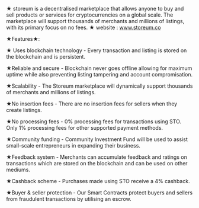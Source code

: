★ storeum is a decentralised marketplace that allows anyone to buy and sell products or services for cryptocurrencies on a global scale. The marketplace will support thousands of merchants and millions of listings, with its primary focus on no fees.
★ website : www.storeum.co

★Features★:

★ Uses blockchain technology - Every transaction and listing is stored on the blockchain and is persistent.

 ★Reliable and secure - Blockchain never goes offline allowing for maximum uptime while also preventing listing tampering and account compromisation.

 ★Scalability - The Storeum marketplace will dynamically support thousands of merchants and millions of listings.

 ★No insertion fees - There are no insertion fees for sellers when they create listings.

 ★No processing fees - 0% processing fees for transactions using STO. Only 1% processing fees for other supported payment methods.

 ★Community funding - Community Investment Fund will be used to assist small-scale entrepreneurs in expanding their business.

 ★Feedback system - Merchants can accumulate feedback and ratings on transactions which are stored on the blockchain and can be used on other mediums.

 ★Cashback scheme - Purchases made using STO receive a 4% cashback.

 ★Buyer & seller protection - Our Smart Contracts protect buyers and sellers from fraudulent transactions by utilising an escrow.
